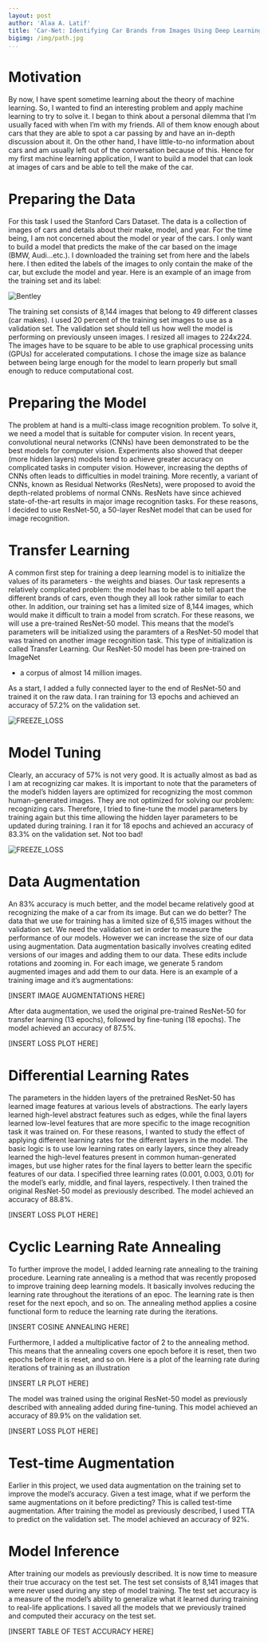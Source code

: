 ```yaml
---
layout: post
author: 'Alaa A. Latif'
title: 'Car-Net: Identifying Car Brands from Images Using Deep Learning'
bigimg: /img/path.jpg
...
```



Motivation
==========

By now, I have spent sometime learning about the theory of machine
learning. So, I wanted to find an interesting problem and apply machine
learning to try to solve it. I began to think about a personal dilemma
that I’m usually faced with when I’m with my friends. All of them know
enough about cars that they are able to spot a car passing by and have
an in-depth discussion about it. On the other hand, I have little-to-no
information about cars and am usually left out of the conversation
because of this. Hence for my first machine learning application, I want
to build a model that can look at images of cars and be able to tell the
make of the car.

Preparing the Data
==================

For this task I used the Stanford Cars Dataset. The data is a collection
of images of cars and details about their make, model, and year. For the
time being, I am not concerned about the model or year of the cars. I
only want to build a model that predicts the make of the car based on
the image (BMW, Audi...etc.). I downloaded the training set from here
and the labels here. I then edited the labels of the images to only
contain the make of the car, but exclude the model and year. Here is an
example of an image from the training set and its label:

![Bentley](/carnet_images/training_image.png)

The training set consists of 8,144 images that belong to 49 different
classes (car makes). I used 20 percent of the training set images to use
as a validation set. The validation set should tell us how well the
model is performing on previously unseen images. I resized all images to
224x224. The images have to be square to be able to use graphical
processing units (GPUs) for accelerated computations. I chose the image
size as balance between being large enough for the model to learn
properly but small enough to reduce computational cost.

Preparing the Model
===================

The problem at hand is a multi-class image recognition problem. To solve
it, we need a model that is suitable for computer vision. In recent
years, convolutional neural networks (CNNs) have been demonstrated to be
the best models for computer vision. Experiments also showed that deeper
(more hidden layers) models tend to achieve greater accuracy on
complicated tasks in computer vision. However, increasing the depths of
CNNs often leads to difficulties in model training. More recently, a
variant of CNNs, known as Residual Networks (ResNets), were proposed to
avoid the depth-related problems of normal CNNs. ResNets have since
achieved state-of-the-art results in major image recognition tasks. For
these reasons, I decided to use ResNet-50, a 50-layer ResNet model that
can be used for image recognition.

Transfer Learning
=================

A common first step for training a deep learning model is to initialize
the values of its parameters - the weights and biases. Our task
represents a relatively complicated problem: the model has to be able to
tell apart the different brands of cars, even though they all look
rather similar to each other. In addition, our training set has a
limited size of 8,144 images, which would make it difficult to train a
model from scratch. For these reasons, we will use a pre-trained
ResNet-50 model. This means that the model’s parameters will be
initialized using the paramters of a ResNet-50 model that was trained on
another image recognition task. This type of initialization is called
Transfer Learning. Our ResNet-50 model has been pre-trained on ImageNet
- a corpus of almost 14 million images.

As a start, I added a fully connected layer to the end of ResNet-50 and
trained it on the raw data. I ran training for 13 epochs and achieved an
accuracy of 57.2% on the validation set.

![FREEZE_LOSS](/carnet_images/224_freeze_LossvsIters.png)

Model Tuning
============

Clearly, an accuracy of 57% is not very good. It is actually almost as
bad as I am at recognizing car makes. It is important to note that the
parameters of the model’s hidden layers are optimized for recognizing
the most common human-generated images. They are not optimized for
solving our problem: recognizing cars. Therefore, I tried to fine-tune
the model parameters by training again but this time allowing the hidden
layer parameters to be updated during training. I ran it for 18 epochs
and achieved an accuracy of 83.3% on the validation set. Not too bad!

![FREEZE_LOSS](/carnet_images/224_unfreeze_LossvsIters.png)

Data Augmentation
=================

An 83% accuracy is much better, and the model became relatively good at
recognizing the make of a car from its image. But can we do better? The
data that we use for training has a limited size of 6,515 images without
the validation set. We need the validation set in order to measure the
performance of our models. However we can increase the size of our data
using augmentation. Data augmentation basically involves creating edited
versions of our images and adding them to our data. These edits include
rotations and zooming in. For each image, we generate 5 random augmented
images and add them to our data. Here is an example of a training image
and it’s augmentations:

\[INSERT IMAGE AUGMENTATIONS HERE\]

After data augmentation, we used the original pre-trained ResNet-50 for
transfer learning (13 epochs), followed by fine-tuning (18 epochs). The
model achieved an accuracy of 87.5%.

\[INSERT LOSS PLOT HERE\]

Differential Learning Rates
===========================

The parameters in the hidden layers of the pretrained ResNet-50 has
learned image features at various levels of abstractions. The early
layers learned high-level abstract features such as edges, while the
final layers learned low-level features that are more specific to the
image recognition task it was trained on. For these reasons, I wanted to
study the effect of applying different learning rates for the different
layers in the model. The basic logic is to use low learning rates on
early layers, since they already learned the high-level features present
in common human-generated images, but use higher rates for the final
layers to better learn the specific features of our data. I specified
three learning rates (0.001, 0.003, 0.01) for the model’s early, middle,
and final layers, respectively. I then trained the original ResNet-50
model as previously described. The model achieved an accuracy of 88.8%.

\[INSERT LOSS PLOT HERE\]

Cyclic Learning Rate Annealing
==============================

To further improve the model, I added learning rate annealing to the
training procedure. Learning rate annealing is a method that was
recently proposed to improve training deep learning models. It basically
involves reducing the learning rate throughout the iterations of an
epoc. The learning rate is then reset for the next epoch, and so on. The
annealing method applies a cosine functional form to reduce the learning
rate during the iterations.

\[INSERT COSINE ANNEALING HERE\]

Furthermore, I added a multiplicative factor of 2 to the annealing
method. This means that the annealing covers one epoch before it is
reset, then two epochs before it is reset, and so on. Here is a plot of
the learning rate during iterations of training as an illustration

\[INSERT LR PLOT HERE\]

The model was trained using the original ResNet-50 model as previously
described with annealing added during fine-tuning. This model achieved
an accuracy of 89.9% on the validation set.

\[INSERT LOSS PLOT HERE\]

Test-time Augmentation
======================

Earlier in this project, we used data augmentation on the training set
to improve the model’s accuracy. Given a test image, what if we perform
the same augmentations on it before predicting? This is called test-time
augmentation. After training the model as previously described, I used
TTA to predict on the validation set. The model achieved an accuracy of
92%.

Model Inference
===============

After training our models as previously described. It is now time to
measure their true accuracy on the test set. The test set consists of
8,141 images that were never used during any step of model training. The
test set accuracy is a measure of the model’s ability to generalize what
it learned during training to real-life applications. I saved all the
models that we previously trained and computed their accuracy on the
test set.

\[INSERT TABLE OF TEST ACCURACY HERE\]
